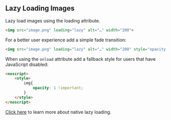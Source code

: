 ## Lazy Loading Images

Lazy load images using the loading attribute.

```html
<img src="image.png" loading="lazy" alt="…" width="200">
```

For a better user experience add a simple fade transition:

```html
<img src="image.png" loading="lazy" alt="…" width="200" style="opacity:0;transition:opacity 150ms ease-in;" onload="this.style.opacity = '1';">
```

When using the `onload` attribute add a fallback style for users that have JavaScript disabled:

```html
<noscript>
    <style>
        img{
            opacity: 1 !important;
        }
    </style>
</noscript>
```

[Click here](https://web.dev/native-lazy-loading/) to learn more about native lazy loading.
